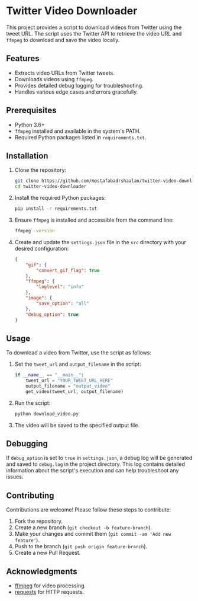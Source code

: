 # Twitter Video Downloader

This project provides a script to download videos from Twitter using the tweet URL. The script uses the Twitter API to retrieve the video URL and `ffmpeg` to download and save the video locally.

## Features

- Extracts video URLs from Twitter tweets.
- Downloads videos using `ffmpeg`.
- Provides detailed debug logging for troubleshooting.
- Handles various edge cases and errors gracefully.

## Prerequisites

- Python 3.6+
- `ffmpeg` installed and available in the system's PATH.
- Required Python packages listed in `requirements.txt`.

## Installation

1. Clone the repository:
    ```sh
    git clone https://github.com/mostafabadrshaalan/twitter-video-downloader.git
    cd twitter-video-downloader
    ```

2. Install the required Python packages:
    ```sh
    pip install -r requirements.txt
    ```

3. Ensure `ffmpeg` is installed and accessible from the command line:
    ```sh
    ffmpeg -version
    ```

4. Create and update the `settings.json` file in the `src` directory with your desired configuration:
    ```json
    {
        "gif": {
            "convert_gif_flag": true
        },
        "ffmpeg": {
            "loglevel": "info"
        },
        "image": {
            "save_option": "all"
        },
        "debug_option": true
    }
    ```

## Usage

To download a video from Twitter, use the script as follows:

1. Set the `tweet_url` and `output_filename` in the script:
    ```python
    if __name__ == "__main__":
        tweet_url = "YOUR_TWEET_URL_HERE"
        output_filename = "output_video"
        get_video(tweet_url, output_filename)
    ```

2. Run the script:
    ```sh
    python download_video.py
    ```

3. The video will be saved to the specified output file.

## Debugging

If `debug_option` is set to `true` in `settings.json`, a debug log will be generated and saved to `debug.log` in the project directory. This log contains detailed information about the script's execution and can help troubleshoot any issues.

## Contributing

Contributions are welcome! Please follow these steps to contribute:

1. Fork the repository.
2. Create a new branch (`git checkout -b feature-branch`).
3. Make your changes and commit them (`git commit -am 'Add new feature'`).
4. Push to the branch (`git push origin feature-branch`).
5. Create a new Pull Request.


## Acknowledgments

- [ffmpeg](https://ffmpeg.org/) for video processing.
- [requests](https://pypi.org/project/requests/) for HTTP requests.

